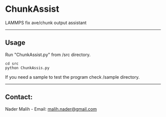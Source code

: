 # ChunkAssist
LAMMPS fix ave/chunk output assistant



------------------------------------------------------------------
## Usage
Run "ChunkAssist.py" from /src directory.
```
cd src
python ChunkAssis.py 
```


If you need a sample to test the program check /sample directory.


------------------------------------------------------------------
## Contact:
Nader Malih - Email: malih.nader@gmail.com
